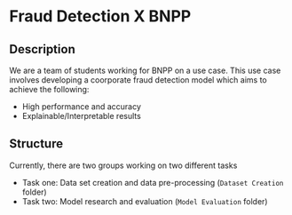 # Fraud Detection X BNPP
## Description
We are a team of students working for BNPP on a use case. This use case involves developing a coorporate fraud detection model which aims to achieve the following:
 - High performance and accuracy
 - Explainable/Interpretable results
## Structure
Currently, there are two groups working on two different tasks
 - Task one: Data set creation and data pre-processing (`Dataset Creation` folder)
 - Task two: Model research and evaluation (`Model Evaluation` folder)

